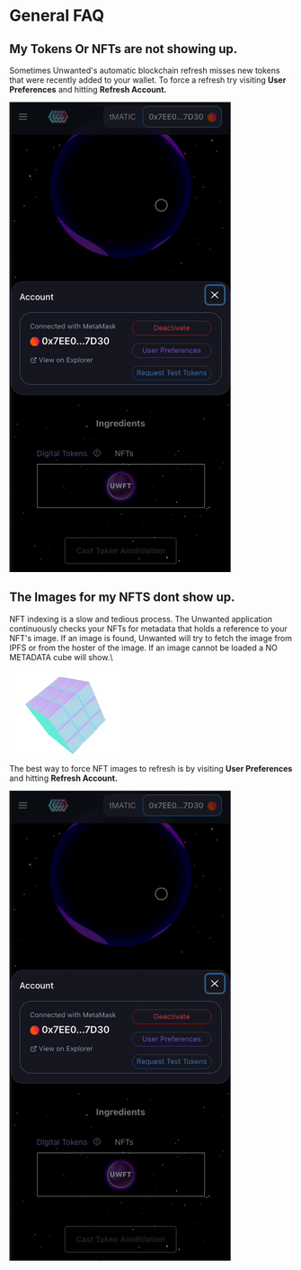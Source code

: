 # General FAQ

## My Tokens Or NFTs are not showing up. <a href="#account_refresh" id="account_refresh"></a>

Sometimes Unwanted's automatic blockchain refresh misses new tokens that were recently added to your wallet. To force a refresh try visiting **User Preferences** and hitting **Refresh Account.**&#x20;

****![](../.gitbook/assets/refreshtokens.gif)****

## The Images for my NFTS dont show up.

NFT indexing is a slow and tedious process. The Unwanted application continuously checks your NFTs for metadata that holds a reference to your NFT's image. If an image is found, Unwanted will try to fetch the image from IPFS or from the hoster of the image. If an image cannot be loaded a NO METADATA cube will show.\


![](../.gitbook/assets/AlchemistBlockNoMetaSmall3.gif)

The best way to force NFT images to refresh is by visiting **User Preferences** and hitting **Refresh Account.**&#x20;

![](../.gitbook/assets/refreshtokens.gif)
